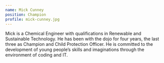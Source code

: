 ```yaml
---
name: Mick Cunney
position: Champion
profile: mick-cunney.jpg
---
```


Mick is a Chemical Engineer with qualifications in Renewable and Sustainable Technology. He has been with the dojo for four years, the last three as Champion and Child Protection Officer. He is committed to the development of young people’s skills and imaginations through the environment of coding and IT.